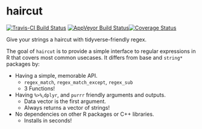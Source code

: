 # haircut

[![Travis-CI Build Status](https://travis-ci.org/MilesMcBain/haircut.svg?branch=master)](https://travis-ci.org/MilesMcBain/haircut) [![AppVeyor Build Status](https://ci.appveyor.com/api/projects/status/github/MilesMcBain/haircut?branch=master&svg=true)](https://ci.appveyor.com/project/MilesMcBain/haircut)[![Coverage Status](https://img.shields.io/codecov/c/github/MilesMcBain/haircut/master.svg)](https://codecov.io/github/MilesMcBain/haircut?branch=master)

Give your strings a haircut with tidyverse-friendly regex.

The goal of `haircut` is to provide a simple interface to regular expressions in R that covers most common usecases. It differs from base and `string*` packages by:

* Having a simple, memorable API. 
  - `regex_match`, `regex_match_except`, `regex_sub`
  - 3 Functions!
* Having `%>%`,`dplyr`, and `purrr` friendly arguments and outputs.
  - Data vector is the first argument.
  - Always returns a vector of strings!
* No dependencies on other R packages or C++ libraries.
  - Installs in seconds!

